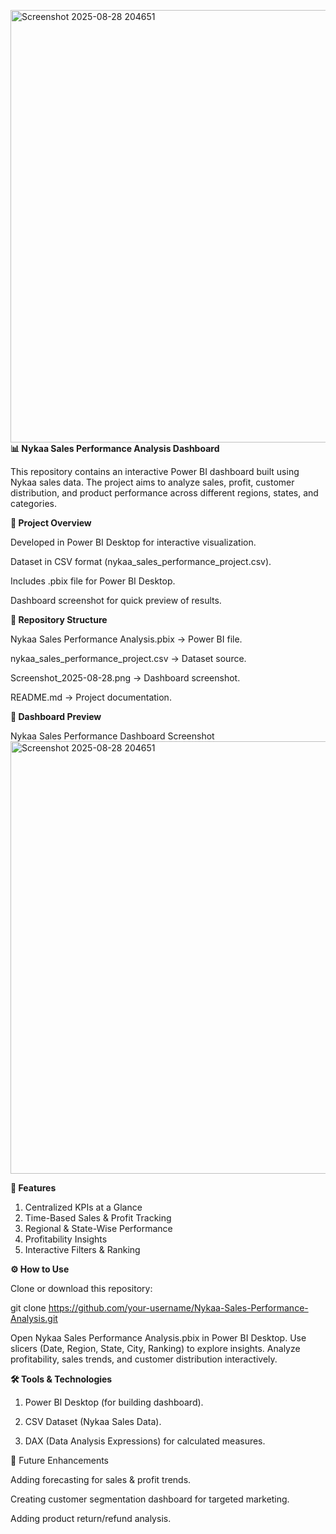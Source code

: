 <img width="1242" height="692" alt="Screenshot 2025-08-28 204651" src="https://github.com/user-attachments/assets/277e469d-6bb2-4fca-98be-55e0998943d5" />**📊 Nykaa Sales Performance Analysis Dashboard**

This repository contains an interactive Power BI dashboard built using Nykaa sales data.
The project aims to analyze sales, profit, customer distribution, and product performance across different regions, states, and categories.

**🚀 Project Overview**

Developed in Power BI Desktop for interactive visualization.

Dataset in CSV format (nykaa_sales_performance_project.csv).

Includes .pbix file for Power BI Desktop.

Dashboard screenshot for quick preview of results.

**📂 Repository Structure**

Nykaa Sales Performance Analysis.pbix → Power BI file.

nykaa_sales_performance_project.csv → Dataset source.

Screenshot_2025-08-28.png → Dashboard screenshot.

README.md → Project documentation.

**📸 Dashboard Preview**

Nykaa Sales Performance Dashboard Screenshot
<img width="1242" height="692" alt="Screenshot 2025-08-28 204651" src="https://github.com/user-attachments/assets/f95d6c96-acee-4167-83a0-2b1f5781c245" />


**🔑 Features**

1. Centralized KPIs at a Glance
2. Time-Based Sales & Profit Tracking
3. Regional & State-Wise Performance
4. Profitability Insights
5. Interactive Filters & Ranking

**⚙️ How to Use**

Clone or download this repository:

git clone https://github.com/your-username/Nykaa-Sales-Performance-Analysis.git


Open Nykaa Sales Performance Analysis.pbix in Power BI Desktop.
Use slicers (Date, Region, State, City, Ranking) to explore insights.
Analyze profitability, sales trends, and customer distribution interactively.

**🛠 Tools & Technologies**

  1. Power BI Desktop (for building dashboard).

  2. CSV Dataset (Nykaa Sales Data).

  3. DAX (Data Analysis Expressions) for calculated measures.

📌 Future Enhancements

Adding forecasting for sales & profit trends.

Creating customer segmentation dashboard for targeted marketing.

Adding product return/refund analysis.

